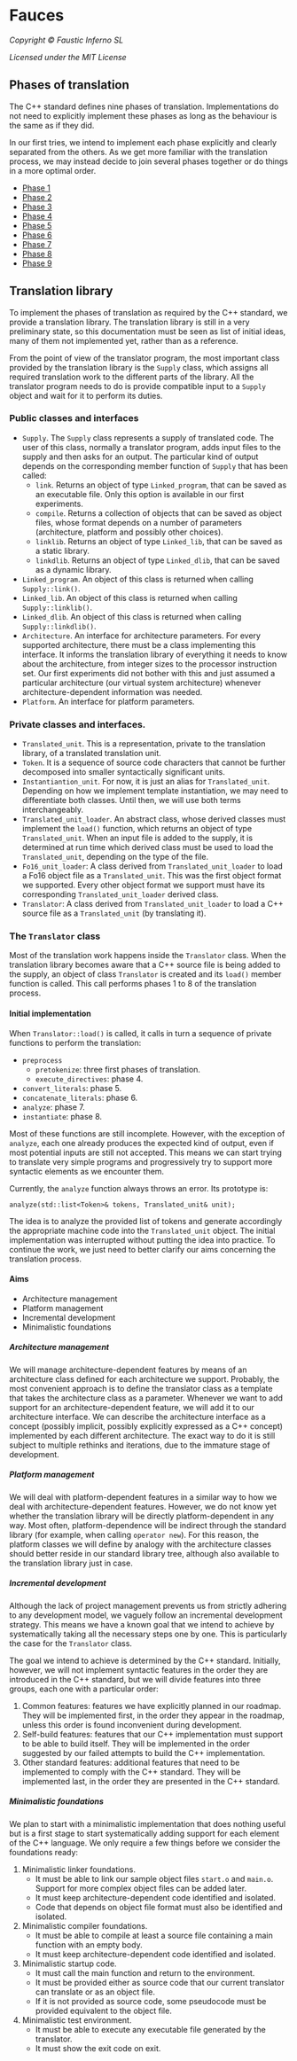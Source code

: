# Fauces

*Copyright © Faustic Inferno SL*

*Licensed under the MIT License*

## Phases of translation

The C++ standard defines nine phases of translation. Implementations do not need to explicitly implement these phases as long as the behaviour is the same as if they did.

In our first tries, we intend to implement each phase explicitly and clearly separated from the others. As we get more familiar with the translation process, we may instead decide to join several phases together or do things in a more optimal order.

* [Phase 1](phase1.md)
* [Phase 2](phase2.md)
* [Phase 3](phase3.md)
* [Phase 4](phase4.md)
* [Phase 5](phase5.md)
* [Phase 6](phase6.md)
* [Phase 7](phase7.md)
* [Phase 8](phase8.md)
* [Phase 9](phase9.md)

##  Translation library

To implement the phases of translation as required by the C++ standard, we provide a translation library. The translation library is still in a very preliminary state, so this documentation must be seen as list of initial ideas, many of them not implemented yet, rather than as a reference.

From the point of view of the translator program, the most important class provided by the translation library is the `Supply` class, which assigns all required translation work to the different parts of the library. All the translator program needs to do is provide compatible input to a `Supply` object and wait for it to perform its duties.

### Public classes and interfaces

* `Supply`. The `Supply` class represents a supply of translated code. The user of this class, normally a translator program, adds input files to the supply and then asks for an output. The particular kind of output depends on the corresponding member function of `Supply` that has been called:
    * `link`. Returns an object of type `Linked_program`, that can be saved as an executable file. Only this option is available in our first experiments.
    * `compile`. Returns a collection of objects that can be saved as object files, whose format depends on a number of parameters (architecture, platform and possibly other choices).
    * `linklib`. Returns an object of type `Linked_lib`, that can be saved as a static library.
    * `linkdlib`.  Returns an object of type `Linked_dlib`, that can be saved as a dynamic library.
* `Linked_program`. An object of this class is returned when calling `Supply::link()`.
* `Linked_lib`. An object of this class is returned when calling `Supply::linklib()`.
* `Linked_dlib`. An object of this class is returned when calling `Supply::linkdlib()`.
* `Architecture`. An interface for architecture parameters. For every supported architecture, there must be a class implementing this interface. It informs the translation library of everything it needs to know about the architecture, from integer sizes to the processor instruction set. Our first experiments did not bother with this and just assumed a particular architecture (our virtual system architecture) whenever architecture-dependent information was needed.
* `Platform`. An interface for platform parameters.

### Private classes and interfaces.

* `Translated_unit`. This is a representation, private to the translation library, of a translated translation unit.
* `Token`. It is a sequence of source code characters that cannot be further decomposed into smaller syntactically significant units.
* `Instantiantion_unit`. For now, it is just an alias for `Translated_unit`. Depending on how we implement template instantiation, we may need to differentiate both classes. Until then, we will use both terms interchangeably.
* `Translated_unit_loader`. An abstract class, whose derived classes must implement the `load()` function, which returns an object of type `Translated_unit`. When an input file is added to the supply, it is determined at run time which derived class must be used to load the `Translated_unit`, depending on the type of the file.
* `Fo16_unit_loader`: A class derived from `Translated_unit_loader` to load a Fo16 object file as a `Translated_unit`. This was the first object format we supported. Every other object format we support must have its corresponding `Translated_unit_loader` derived class.
* `Translator`: A class derived from `Translated_unit_loader` to load a C++ source file as a `Translated_unit` (by translating it).

### The `Translator` class

Most of the translation work happens inside the `Translator` class. When the translation library becomes aware that a C++ source file is being added to the supply, an object of class `Translator` is created and its `load()` member function is called. This call performs phases 1 to 8 of the translation process.

#### Initial implementation

When `Translator::load()` is called, it calls in turn a sequence of private functions to perform the translation:

* `preprocess`
    * `pretokenize`: three first phases of translation.
    * `execute_directives`: phase 4.
* `convert_literals`: phase 5.
* `concatenate_literals`: phase 6.
* `analyze`: phase 7.
* `instantiate`: phase 8.

Most of these functions are still incomplete. However, with the exception of `analyze`, each one already produces the expected kind of output, even if most potential inputs are still not accepted. This means we can start trying to translate very simple programs and progressively try to support more syntactic elements as we encounter them.

Currently, the `analyze` function always throws an error. Its prototype is:

    analyze(std::list<Token>& tokens, Translated_unit& unit);

The idea is to analyze the provided list of tokens and generate accordingly the appropriate machine code into the `Translated_unit` object. The initial implementation was interrupted without putting the idea into practice. To continue the work, we just need to better clarify our aims concerning the translation process.

#### Aims

* Architecture management
* Platform management
* Incremental development
* Minimalistic foundations

##### Architecture management

We will manage architecture-dependent features by means of an architecture class defined for each architecture we support. Probably, the most convenient approach is to define the translator class as a template that takes the architecture class as a parameter. Whenever we want to add support for an architecture-dependent feature, we will add it to our architecture interface. We can describe the architecture interface as a concept (possibly implicit, possibly explicitly expressed as a C++ concept) implemented by each different architecture. The exact way to do it is still subject to multiple rethinks and iterations, due to the immature stage of development.

##### Platform management

We will deal with platform-dependent features in a similar way to how we deal with architecture-dependent features. However, we do not know yet whether the translation library will be directly platform-dependent in any way. Most often, platform-dependence will be indirect through the standard library (for example, when calling `operator new`). For this reason, the platform classes we will define by analogy with the architecture classes should better reside in our standard library tree, although also available to the translation library just in case.

##### Incremental development

Although the lack of project management prevents us from strictly adhering to any development model, we vaguely follow an incremental development strategy. This means we have a known goal that we intend to achieve by systematically taking all the necessary steps one by one. This is particularly the case for the `Translator` class.

The goal we intend to achieve is determined by the C++ standard. Initially, however, we will not implement syntactic features in the order they are introduced in the C++ standard, but we will divide features into three groups, each one with a particular order:

1. Common features: features we have explicitly planned in our roadmap. They will be implemented first, in the order they appear in the roadmap, unless this order is found inconvenient during development.
2. Self-build features: features that our C++ implementation must support to be able to build itself. They will be implemented in the order suggested by our failed attempts to build the C++ implementation.
3. Other standard features: additional features that need to be implemented to comply with the C++ standard. They will be implemented last, in the order they are presented in the C++ standard.

##### Minimalistic foundations

We plan to start with a minimalistic implementation that does nothing useful but is a first stage to start systematically adding support for each element of the C++ language. We only require a few things before we consider the foundations ready:

1. Minimalistic linker foundations.
    * It must be able to link our sample object files `start.o` and `main.o`. Support for more complex object files can be added later.
    * It must keep architecture-dependent code identified and isolated.
    * Code that depends on object file format must also be identified and isolated.
2. Minimalistic compiler foundations.
    * It must be able to compile at least a source file containing a main function with an empty body.
    * It must keep architecture-dependent code identified and isolated.
3. Minimalistic startup code.
    * It must call the main function and return to the environment.
    * It must be provided either as source code that our current translator can translate or as an object file.
    * If it is not provided as source code, some pseudocode must be provided equivalent to the object file.
4. Minimalistic test environment.
    * It must be able to execute any executable file generated by the translator. 
    * It must show the exit code on exit.
